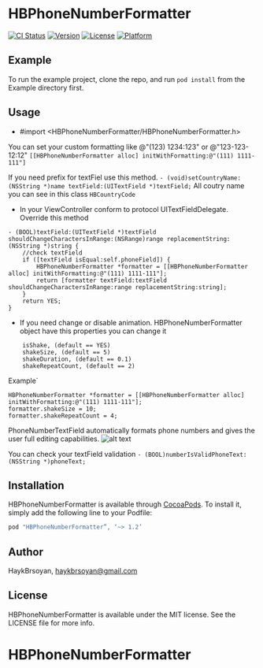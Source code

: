 # HBPhoneNumberFormatter

[![CI Status](http://img.shields.io/travis/HaykBrsoyan/HBPhoneNumberFormatter.svg?style=flat)](https://travis-ci.org/HaykBrsoyan/HBPhoneNumberFormatter)
[![Version](https://img.shields.io/cocoapods/v/HBPhoneNumberFormatter.svg?style=flat)](http://cocoapods.org/pods/HBPhoneNumberFormatter)
[![License](https://img.shields.io/cocoapods/l/HBPhoneNumberFormatter.svg?style=flat)](http://cocoapods.org/pods/HBPhoneNumberFormatter)
[![Platform](https://img.shields.io/cocoapods/p/HBPhoneNumberFormatter.svg?style=flat)](http://cocoapods.org/pods/HBPhoneNumberFormatter)

## Example

To run the example project, clone the repo, and run `pod install` from the Example directory first.

## Usage

- #import <HBPhoneNumberFormatter/HBPhoneNumberFormatter.h>

You can set your custom formatting like @"(123) 1234:123" or @"123-123-12:12"
``` [[HBPhoneNumberFormatter alloc] initWithFormatting:@"(111) 1111-111"] ```

If you need prefix for textFiel use this method.
``` - (void)setCountryName:(NSString *)name textField:(UITextField *)textField; ```
All coutry name you can see in this class ``` HBCountryCode ```

- In your ViewController conform to protocol UITextFieldDelegate. 
Override this method
```
- (BOOL)textField:(UITextField *)textField shouldChangeCharactersInRange:(NSRange)range replacementString:(NSString *)string {
    //check textField
    if ([textField isEqual:self.phoneField]) {
    	HBPhoneNumberFormatter *formatter = [[HBPhoneNumberFormatter alloc] initWithFormatting:@"(111) 1111-111"];
        return [formatter textField:textField shouldChangeCharactersInRange:range replacementString:string];
    }
    return YES;
}
```
- If you need change or disable animation.
HBPhoneNumberFormatter object have this properties you can change it 
``` 
	isShake, (default == YES)
	shakeSize, (default == 5)
	shakeDuration, (default == 0.1)
	shakeRepeatCount, (default == 2)
```

Example` 
``` 
HBPhoneNumberFormatter *formatter = [[HBPhoneNumberFormatter alloc] initWithFormatting:@"(111) 1111-111"];
formatter.shakeSize = 10;
formatter.shakeRepeatCount = 4; 
```
PhoneNumberTextField automatically formats phone numbers and gives the user full editing capabilities.
![alt text](https://github.com/Brsoyan/HBPhoneNumberFormatter/blob/master/app.gif)

You can check your textField validation ```- (BOOL)numberIsValidPhoneText:(NSString *)phoneText;```

## Installation

HBPhoneNumberFormatter is available through [CocoaPods](http://cocoapods.org). To install
it, simply add the following line to your Podfile:

```ruby
pod "HBPhoneNumberFormatter”, ‘~> 1.2’
```
## Author

HaykBrsoyan, haykbrsoyan@gmail.com

## License

HBPhoneNumberFormatter is available under the MIT license. See the LICENSE file for more info.
# HBPhoneNumberFormatter
